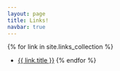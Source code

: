 ```yaml
---
layout: page
title: Links!
navbar: true
---
```


{% for link in site.links_collection %}
* [{{ link.title }}]({{link.url}})
{% endfor %}

